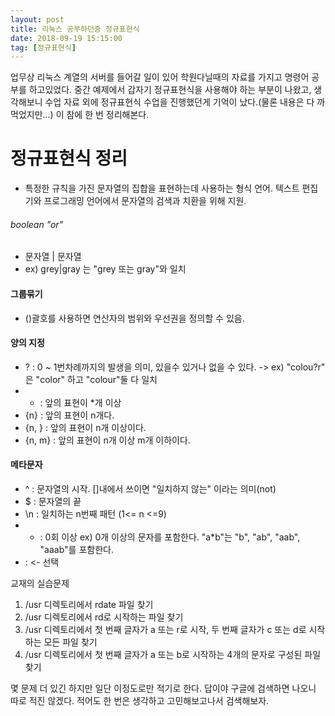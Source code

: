 ```yaml
---
layout: post
title: 리눅스 공부하던중 정규표현식
date: 2018-09-19 15:15:00
tag: [정규표현식]
---
```

업무상 리눅스 계열의 서버를 들어갈 일이 있어 학원다닐때의 자료를 가지고 명령어 공부를 하고있었다. 중간 예제에서 갑자기 정규표현식을 사용해야 하는 부분이 나왔고, 생각해보니 수업 자료 외에 정규표현식 수업을 진행했던게 기억이 났다.(물론 내용은 다 까먹었지만...) 이 참에 한 번 정리해본다.

# 정규표현식 정리

  - 특정한 규칙을 가진 문자열의 집합을 표현하는데 사용하는 형식 언어. 텍스트 편집기와 프로그래밍 언어에서 문자열의 검색과 치환을 위해 지원.


###### boolean "or"
  - 문자열 | 문자열
  - ex) grey|gray 는 "grey 또는 gray"와 일치

#### 그룹묶기
  - ()괄호를 사용하면 연산자의 범위와 우선권을 정의할 수 있음.

#### 양의 지정
  - ? : 0 ~ 1번차례까지의 발생을 의미, 있을수 있거나 없을 수 있다.
	-> ex) "colou?r" 은 "color" 하고 "colour"둘 다 일치
  - * : 앞의 표현이 *개 이상
  - {n} : 앞의 표현이 n개다.
  - {n, } : 앞의 표현이 n개 이상이다.
  - {n, m} : 앞의 표현이 n개 이상 m개 이하이다.

#### 메타문자
  - ^ : 문자열의 시작. []내에서 쓰이면 "일치하지 않는" 이라는 의미(not)
  - $ : 문자열의 끝
  - \n : 일치하는 n번째 패턴 (1<= n <=9)
  - * : 0회 이상
  ex) 0개 이상의 문자를 포함한다. "a*b"는 "b", "ab", "aab", "aaab"를 포함한다.
  - : <- 선택

교재의 실습문제
1. /usr 디렉토리에서 rdate 파일 찾기
2. /usr 디렉토리에서 rd로 시작하는 파일 찾기
3. /usr 디렉토리에서 첫 번째 글자가 a 또는 r로 시작, 두 번째 글자가 c 또는 d로 시작하는 모든 파일 찾기
4. /usr 디렉토리에서 첫 번째 글자가 a 또는 b로 시작하는 4개의 문자로 구성된 파일 찾기

몇 문제 더 있긴 하지만 일단 이정도로만 적기로 한다.
답이야 구글에 검색하면 나오니 따로 적진 않겠다.
적어도 한 번은 생각하고 고민해보고나서 검색해보자.